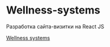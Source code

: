 # Wellness-systems

Разработка сайта-визитки на React JS

[Wellness systems](http://wellnesssystems.ru)
